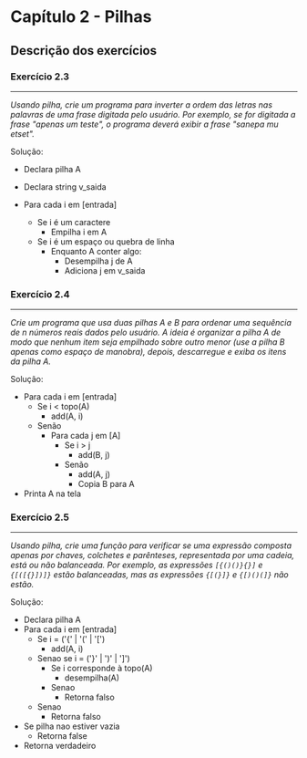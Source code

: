 # Capítulo 2 - Pilhas

## Descrição dos exercícios

### Exercício 2.3
---

_Usando pilha, crie um programa para inverter a ordem das letras nas palavras de uma frase digitada pelo usuário. Por exemplo, se for digitada a frase "apenas um teste", o programa deverá exibir a frase "sanepa mu etset"._

Solução:

- Declara pilha A
- Declara string v_saida

- Para cada i em [entrada]
  - Se i é um caractere
    - Empilha i em A
  - Se i é um espaço ou quebra de linha
    - Enquanto A conter algo:
      - Desempilha j de A
      - Adiciona j em v_saida

### Exercício 2.4
---

_Crie um programa que usa duas pilhas A e B para ordenar uma sequência de n números reais dados pelo usuário. A ideia é organizar a pilha A de modo que nenhum item seja empilhado sobre outro menor (use a pilha B apenas como espaço de manobra), depois, descarregue e exiba os itens da pilha A._

Solução:

- Para cada i em [entrada]
  - Se i < topo(A)
    - add(A, i)
  - Senão
    - Para cada j em [A]
      - Se i > j
        - add(B, j)
      - Senão
        - add(A, j)
        - Copia B para A
- Printa A na tela


### Exercício 2.5
---

_Usando pilha, crie uma função para verificar se uma expressão composta apenas por chaves, colchetes e parênteses, representada por uma cadeia, está ou não _balanceada_. Por exemplo, as expressões `[{()()}{}]` e `{[([{}])]}` estão balanceadas, mas as expressões `{[(}]}` e `{[)()(]}` não estão._

Solução:

- Declara pilha A
- Para cada i em [entrada]
  - Se i = ('{' | '(' | '[')
    - add(A, i)
  - Senao se i = ('}' | ')' | ']')
    - Se i corresponde à topo(A)
      - desempilha(A)
    - Senao
      - Retorna falso
  - Senao
    - Retorna falso
- Se pilha nao estiver vazia
  - Retorna false
- Retorna verdadeiro
